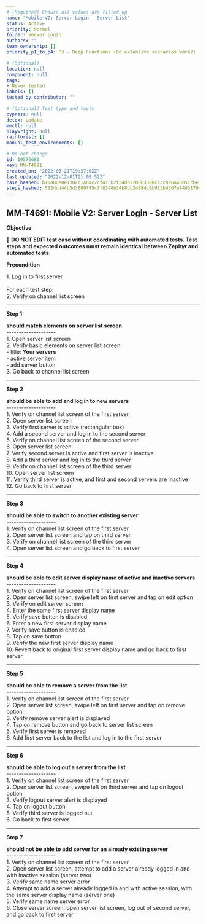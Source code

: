 ```yaml
---
# (Required) Ensure all values are filled up
name: "Mobile V2: Server Login - Server List"
status: Active
priority: Normal
folder: Server Login
authors: ""
team_ownership: []
priority_p1_to_p4: P3 - Deep Functions (Do extensive scenarios work?)

# (Optional)
location: null
component: null
tags:
- Never tested
labels: []
tested_by_contributor: ""

# (Optional) Test type and tools
cypress: null
detox: Update
mmctl: null
playwright: null
rainforest: []
manual_test_environments: []

# Do not change
id: 19576680
key: MM-T4691
created_on: "2022-03-21T19:37:02Z"
last_updated: "2022-12-01T21:09:52Z"
case_hashed: b10a80e8e130cc1a6ac2cf413b2f34db2200b3388cccc9c6a40051cbe30dff80587b6d5ff0d4779ac1ab42f3d9a41749
steps_hashed: 592dcd44b5d3809795c7f8348b34b8dc24884c9b915b4367ef4d3179d04cf7d9021c6464409bc4770e42566aced30db4
---
```


<!-- (Auto-generated) Based on frontmatter's "key" and "name" -->

## MM-T4691: Mobile V2: Server Login - Server List

**Objective**

**🛑 DO NOT EDIT test case without coordinating with automated tests. Test steps and expected outcomes must remain identical between Zephyr and automated tests.**

**Precondition**

1\. Log in to first server\
\
For each test step:\
2\. Verify on channel list screen

---

**Step 1**

**should match elements on server list screen**\
\--------------------\
1\. Open server list screen\
2\. Verify basic elements on server list screen:\
\- title: **Your servers**\
\- active server item\
\- add server button\
3\. Go back to channel list screen

---

**Step 2**

**should be able to add and log in to new servers**\
\--------------------\
1\. Verify on channel list screen of the first server\
2\. Open server list screen\
3\. Verify first server is active (rectangular box)\
4\. Add a second server and log in to the second server\
5\. Verify on channel list screen of the second server\
6\. Open server list screen\
7\. Verify second server is active and first server is inactive\
8\. Add a third server and log in to the third server\
9\. Verify on channel list screen of the third server\
10\. Open server list screen\
11\. Verify third server is active, and first and second servers are inactive\
12\. Go back to first server

---

**Step 3**

**should be able to switch to another existing server**\
\--------------------\
1\. Verify on channel list screen of the first server\
2\. Open server list screen and tap on third server\
3\. Verify on channel list screen of the third server\
4\. Open server list screen and go back to first server

---

**Step 4**

**should be able to edit server display name of active and inactive servers**\
\--------------------\
1\. Verify on channel list screen of the first server\
2\. Open server list screen, swipe left on first server and tap on edit option\
3\. Verify on edit server screen\
4\. Enter the same first server display name\
5\. Verify save button is disabled\
6\. Enter a new first server display name\
7\. Verify save button is enabled\
8\. Tap on save button\
9\. Verify the new first server display name\
10\. Revert back to original first server display name and go back to first server

---

**Step 5**

**should be able to remove a server from the list**\
\--------------------\
1\. Verify on channel list screen of the first server\
2\. Open server list screen, swipe left on first server and tap on remove option\
3\. Verify remove server alert is displayed\
4\. Tap on remove button and go back to server list screen\
5\. Verify first server is removed\
6\. Add first server back to the list and log in to the first server

---

**Step 6**

**should be able to log out a server from the list**\
\--------------------\
1\. Verify on channel list screen of the first server\
2\. Open server list screen, swipe left on third server and tap on logout option\
3\. Verify logout server alert is displayed\
4\. Tap on logout button\
5\. Verify third server is logged out\
6\. Go back to first server

---

**Step 7**

**should not be able to add server for an already existing server**\
\--------------------\
1\. Verify on channel list screen of the first server\
2\. Open server list screen, attempt to add a server already logged in and with inactive session (server two)\
3\. Verify same name server error\
4\. Attempt to add a server already logged in and with active session, with the same server display name (server one)\
5\. Verify same name server error\
6\. Close server screen, open server list screen, log out of second server, and go back to first server
